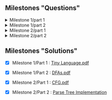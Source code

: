 ## Milestones "Questions"

<details>
  <summary>Milestone 1/part 1</summary>
<p>
  
[Tiny PL Language description.docx](https://github.com/Abanoub-Asaad/Tiny-Compiler/files/7530686/Tiny.PL.Language.description.docx)
![Milestone 1 Part 1](https://user-images.githubusercontent.com/48657780/141201191-d553016b-ce78-4523-9b20-401c57e81d76.png)

  </p>
</details>


<details>
  <summary>Milestone 1/part 2</summary>
<p>

![Milestone 1 Part 2](https://user-images.githubusercontent.com/48657780/141201198-1713e836-fb24-48c9-9636-79a6a07c90b6.png)

  </p>
</details>


<details>
  <summary>Milestone 2/part 1</summary>
<p>

![Milestone 2 Part 1](https://user-images.githubusercontent.com/52586356/146837221-ff2089fc-8e7f-4be2-a702-fd5ff5e26d69.png)

  </p>
</details>


<details>
  <summary>Milestone 2/part 2</summary>
<p>

![Milestone 2 Part 2](https://user-images.githubusercontent.com/52586356/146837509-75ca6016-5744-4a3b-8dd5-e86d8ae0319d.png)

  </p>
</details>


## Milestones "Solutions"
- [x] Milestone 1/Part 1 : [Tiny Language.pdf](https://github.com/Abanoub-Asaad/Tiny-Compiler/files/7516195/Tiny.Language.Task.1.pdf) <br>
- [x] Milestone 1/Part 2 : [DFAs.pdf](https://github.com/Abanoub-Asaad/Tiny-Compiler/files/7530651/DFAs.pdf)

- [x] Milestone 2/Part 1 : [CFG.pdf](https://github.com/Abanoub-Asaad/Tiny-Compiler/files/7748125/Finall.pdf)

- [x] Milestone 2/Part 2 : [Parse Tree Implementation](https://github.com/Abanoub-Asaad/Tiny-Compiler)

